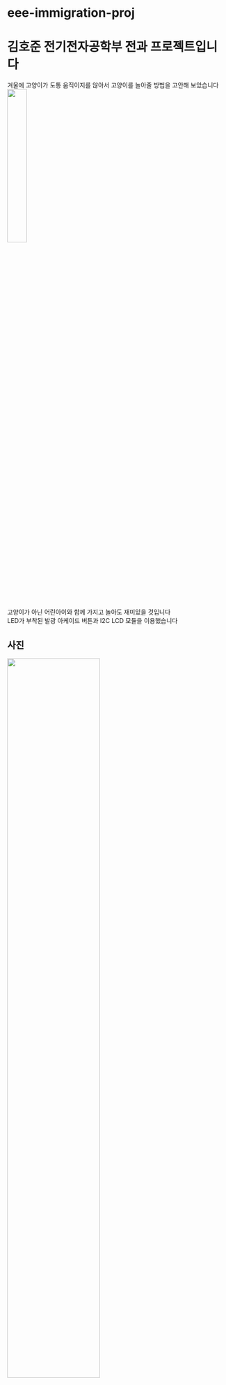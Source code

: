 # eee-immigration-proj
# 김호준 전기전자공학부 전과 프로젝트입니다 </br>
겨울에 고양이가 도통 움직이지를 않아서 고양이를 놀아줄 방법을 고안해 보았습니다 <br/>
<img width="30%" src="https://github.com/Kevin-H-Kim/eee-immigration-proj/assets/126481852/b53d7ca7-b7ef-4aeb-a90d-938000583a1e"/> <br/>
<br/>
고양이가 아닌 어린아이와 함께 가지고 놀아도 재미있을 것입니다 <br/>
LED가 부착된 발광 아케이드 버튼과 I2C LCD 모듈을 이용했습니다 <br/>


## 사진 <br/>
<img width="65%" src="https://github.com/Kevin-H-Kim/eee-immigration-proj/assets/126481852/60793ab0-76ef-4496-9cf0-6761d84102d7"/>
<br/>
상단  <br/> <img width="45%" src="https://github.com/Kevin-H-Kim/eee-immigration-proj/assets/126481852/8777af1c-38ea-4b4b-94c7-9117fec2bbb4"/>  <br/>
측면 <br/> <img width="45%" src="https://github.com/Kevin-H-Kim/eee-immigration-proj/assets/126481852/7a8a74b0-4fb9-454a-9748-49874ac4b111"/> <br/>
후면 <br/> <img width="45%" src="https://github.com/Kevin-H-Kim/eee-immigration-proj/assets/126481852/28144f34-5f30-44c4-a401-16903b2fa60a4"/> <br/>
<br/>

## 조립 방법 <br/>
1. 위에 업로드 된 3D 모델링 파일을 전부 다운로드합니다
2. 3D 프린터를 이용해 해당 모델을 출력합니다 <br/> 필자는 Anycubic I3 Mega 기준 노즐 온도 200°C, 베드 온도 60°C <br/> 내부 밀도 20%, 레이어 높이 0.2mm로 출력하였습니다 <br/> 서포트는 bax-back, box-front 만 사용하시면 되고, 모양은 관계 없습니다
3. 아두이노에 스케치 파일을 복사 혹은 임포트 해주시고, 회로도에 따라 조립합니다 <br/> (cover 부분은 깨지기 쉬우니 절연테이프로 감는 것을 추천합니다) <br/> 3D 프린팅 시의 단차를 고려하여 모델링하였으나 맞지 않을 경우, 사포질해주세요 <br/> 전원은 무엇을 쓰든 관계 없으나 on/off 가 가능한 모델을 추천합니다 <br/> 전원 선은 box-front 의 좌측으로 뽑아주시면 됩니다
<br/> **단, 아케이드버튼의 경우에는 회로를 연결하기 전에 먼저 box-front-cover 에 장착해야 합니다**
4. 모든 구성 요소를 결합하고 전원을 인가합니다

## 회로도 <br/>
회로도 상에는 버튼과 LED가 따로 구성되었지만 실제로는 붙어 있습니다
<br/> 버튼에 따라 gnd 라인을 연결해 주어야 할 수도 있습니다
<br/>
<img width="80%" src="https://github.com/Kevin-H-Kim/eee-immigration-proj/assets/126481852/4d0367ba-3966-4bd7-90b5-738939067f36"/>
<br/>
## 사용 부품 및 주의 사항 <br/>
24mm 직경 발광(LED) 아케이드 버튼 3개 (삼덕사의 제품을 추천합니다. 다른 제품의 경우에는 높이가 높아 하단부를 절단해야 할 수 있습니다) <br/>
I2C 16*2 LCD 모듈<br/>
아두이노 나노 혹은 마이크로 (우노의 경우 너무 커서 호환 불가)<br/>
전선<br/>
인두기와 납<br/>
전원 인가 장치<br/>

